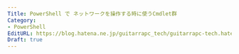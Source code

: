 ```yaml
---
Title: PowerShell で ネットワークを操作する時に使うCmdlet群
Category:
- PowerShell
EditURL: https://blog.hatena.ne.jp/guitarrapc_tech/guitarrapc-tech.hatenablog.com/atom/entry/8454420450075425716
Draft: true
---
```


